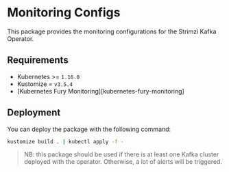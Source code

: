 # Monitoring Configs

<!-- <KFD-DOCS> -->

This package provides the monitoring configurations for the Strimzi Kafka Operator.

## Requirements

- Kubernetes >= `1.16.0`
- Kustomize = `v3.5.4`
- [Kubernetes Fury Monitoring][kubernetes-fury-monitoring]

## Deployment

You can deploy the package with the following command:

```bash
kustomize build . | kubectl apply -f -
```

> NB: this package should be used if there is at least one Kafka cluster deployed with the operator. Otherwise, a lot of alerts
> will be triggered.

<!-- Links -->

[Kubernetes Fury Monitoring]: https://github.com/sighupio/fury-kubernetes-monitoring

<!-- </KFD-DOCS> -->